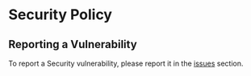 # Security Policy

## Reporting a Vulnerability

To report a Security vulnerability, please report it in the [issues](https://github.com/Colack/Beans/issues) section.
